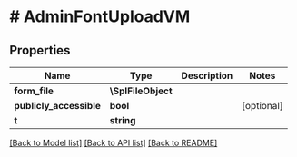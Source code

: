 # # AdminFontUploadVM

## Properties

Name | Type | Description | Notes
------------ | ------------- | ------------- | -------------
**form_file** | **\SplFileObject** |  |
**publicly_accessible** | **bool** |  | [optional]
**t** | **string** |  |

[[Back to Model list]](../../README.md#models) [[Back to API list]](../../README.md#endpoints) [[Back to README]](../../README.md)

